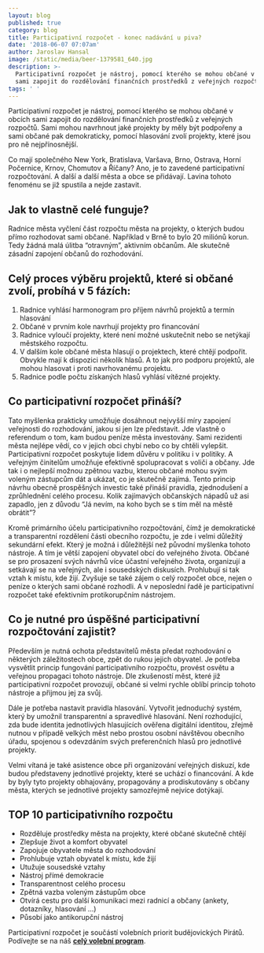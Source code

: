 ```yaml
---
layout: blog
published: true
category: blog
title: Participativní rozpočet - konec nadávání u piva?
date: '2018-06-07 07:07am'
author: Jaroslav Hansal
image: /static/media/beer-1379581_640.jpg
description: >-
  Participativní rozpočet je nástroj, pomocí kterého se mohou občané v obcích,
  sami zapojit do rozdělování finančních prostředků z veřejných rozpočtů.
tags: ' '
---
```

Participativní rozpočet je nástroj, pomocí kterého se mohou občané v obcích sami zapojit do rozdělování finančních prostředků z veřejných rozpočtů. Sami mohou navrhnout jaké projekty by měly být podpořeny a sami občané pak demokraticky, pomocí hlasování zvolí projekty, které jsou pro ně nejpřínosnější.

Co mají společného New York, Bratislava, Varšava,  Brno, Ostrava, Horní Počernice, Krnov, Chomutov a Říčany? Ano, je to zavedené participativní rozpočtování. A další a další města a obce se přidávají. Lavina tohoto fenoménu se již spustila a nejde zastavit.

## Jak to vlastně celé funguje?

Radnice města vyčlení část rozpočtu města na projekty, o kterých budou přímo rozhodovat sami občané. Například v Brně to bylo 20 miliónů korun. Tedy žádná malá úlitba “otravným”, aktivním občanům. Ale skutečně zásadní zapojení občanů do rozhodování. 

## Celý proces výběru projektů, které si občané zvolí, probíhá v 5 fázích:

1. Radnice vyhlásí harmonogram pro příjem návrhů projektů a termín hlasování 
2. Občané v prvním kole navrhují projekty pro financování
3. Radnice vyloučí projekty, které není možné uskutečnit nebo se netýkají městského rozpočtu. 
4. V dalším kole občané města hlasují o projektech, které chtějí podpořit. Obvykle mají k dispozici několik hlasů. A to jak pro podporu projektů, ale mohou hlasovat i proti navrhovanému projektu.
5. Radnice podle počtu získaných hlasů vyhlásí vítězné projekty.

## Co participativní rozpočet přináší?

Tato myšlenka prakticky umožňuje dosáhnout nejvyšší míry zapojení veřejnosti do rozhodování, jakou si jen lze představit. Jde vlastně o referendum o tom, kam budou peníze města investovány. Sami rezidenti města nejlépe vědí, co v jejich obci chybí nebo co by chtěli vylepšit. Participativní rozpočet poskytuje lidem důvěru v politiku i v politiky. A veřejným činitelům umožňuje efektivně spolupracovat s voliči a občany. Jde tak i o nejlepší možnou zpětnou vazbu, kterou občané mohou svým voleným zástupcům dát a ukázat, co je skutečně zajímá. Tento princip návrhu obecně prospěšných investic také přináší pravidla, zjednodušení a zprůhlednění celého procesu. Kolik zajímavých občanských nápadů už asi zapadlo, jen z důvodu “Já nevím, na koho bych se s tím měl na městě obrátit”?

Kromě primárního účelu participativního rozpočtování, čímž je demokratické a transparentní rozdělení části obecního rozpočtu, je zde i velmi důležitý sekundární efekt. Který je možná i důležitější než původní myšlenka tohoto nástroje. A tím je větší zapojení  obyvatel obcí do veřejného života. Občané se pro prosazení svých návrhů více účastní veřejného života, organizují a setkávají se na veřejných, ale i sousedských diskusích. Prohlubují si tak vztah k místu, kde žijí. Zvyšuje se také zájem o celý rozpočet obce, nejen o peníze o kterých sami občané rozhodli. A v neposlední řadě je participativní rozpočet také efektivním protikorupčním nástrojem. 

## Co je nutné pro úspěšné participativní rozpočtování zajistit?

Především je nutná ochota představitelů města předat rozhodování o některých záležitostech obce, zpět do rukou jejich obyvatel. Je potřeba vysvětlit princip fungování participativního rozpočtu, provést osvětu a veřejnou propagaci tohoto nástroje. Dle zkušeností měst, které již participativní rozpočet provozují, občané si velmi rychle oblíbí princip tohoto nástroje a přijmou jej za svůj. 

Dále je potřeba nastavit pravidla hlasování. Vytvořit jednoduchý systém, který by umožnil transparentní a spravedlivé hlasování. Není rozhodující, zda bude identita jednotlivých hlasujících ověřena digitální identitou, zřejmě nutnou v případě velkých měst nebo prostou osobní návštěvou obecního úřadu, spojenou s odevzdáním svých preferenčních hlasů pro jednotlivé projekty.

Velmi vítaná je také asistence obce při organizování veřejných diskuzí, kde budou představeny jednotlivé projekty, které se uchází o financování. A kde by byly tyto projekty obhajovány, propagovány a prodiskutovány s občany města, kterých se jednotlivé projekty samozřejmě nejvíce dotýkají. 

## TOP 10 participativního rozpočtu

* Rozděluje prostředky města na projekty, které občané skutečně chtějí
* Zlepšuje život a komfort obyvatel
* Zapojuje obyvatele města do rozhodování
* Prohlubuje vztah obyvatel k místu, kde žijí
* Utužuje sousedské vztahy
* Nástroj přímé demokracie
* Transparentnost celého procesu
* Zpětná vazba voleným zástupům obce
* Otvírá cestu pro další komunikaci mezi radnicí a občany (ankety, dotazníky, hlasování ...)
* Působí jako antikorupční nástroj

Participativní rozpočet je součástí volebních priorit budějovických Pirátů. \
Podívejte se na náš [**celý volební program**](https://cb.pirati.cz/volby/).
